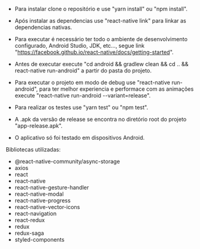 - Para instalar clone o repositório e use "yarn install" ou "npm install".
- Após instalar as dependencias use "react-native link" para linkar as dependencias nativas.
- Para executar é necessário ter todo o ambiente de desenvolvimento configurado, Android Studio, JDK, etc..., segue link "https://facebook.github.io/react-native/docs/getting-started".
- Antes de executar execute "cd android && gradlew clean && cd .. && react-native run-android" a partir do pasta do projeto.
- Para executar o projeto em modo de debug use "react-native run-android", para ter melhor experiencia e performace com as animações execute "react-native run-android --variant=release".
- Para realizar os testes use "yarn test" ou "npm test".

- A .apk da versão de release se encontra no diretório root do projeto "app-release.apk".
- O aplicativo só foi testado em dispositivos Android.

Bibliotecas utilizadas:

- @react-native-community/async-storage
- axios
- react
- react-native
- react-native-gesture-handler
- react-native-modal
- react-native-progress
- react-native-vector-icons
- react-navigation
- react-redux
- redux
- redux-saga
- styled-components